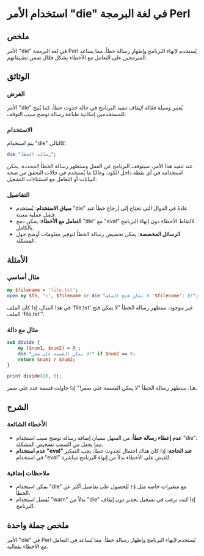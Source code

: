 <!--
Meta Description: # استخدام الأمر "die" في لغة البرمجة Perl ## ملخص الأمر "die" في لغة البرمجة Perl يُستخدم لإنهاء البرنامج وإظهار رسالة خطأ، مما يساعد المبرمجين على ال...
Meta Keywords: die, رسالة, يمكن, استخدام, البرنامج
-->

# استخدام الأمر "die" في لغة البرمجة Perl

## ملخص
الأمر "die" في لغة البرمجة Perl يُستخدم لإنهاء البرنامج وإظهار رسالة خطأ، مما يساعد المبرمجين على التعامل مع الأخطاء بشكل فعّال ضمن تطبيقاتهم.

## الوثائق
### الغرض
الأمر "die" يُعتبر وسيلة فعّالة لإيقاف تنفيذ البرنامج في حالة حدوث خطأ، كما يُتيح للمستخدمين إمكانية طباعة رسالة توضح سبب التوقف.

### الاستخدام
يتم استخدام "die" كالتالي:

```perl
die "رسالة الخطأ";
```

عند تنفيذ هذا الأمر، سيتوقف البرنامج عن العمل وستظهر رسالة الخطأ المحددة. يمكن استخدامه في أي نقطة داخل الكود، وغالبًا ما يُستخدم في حالات التحقق من صحة البيانات أو التعامل مع استثناءات التشغيل.

### التفاصيل
- **سياق الاستخدام**: يُستخدم "die" عادةً في الدوال التي تحتاج إلى إرجاع خطأ عند فشل عملية معينة.
- **التعامل مع الأخطاء**: يمكن دمج "die" مع "eval" لالتقاط الأخطاء دون إنهاء البرنامج بالكامل.
- **الرسائل المخصصة**: يمكن تخصيص رسالة الخطأ لتوفير معلومات أوضح حول المشكلة.

## الأمثلة
### مثال أساسي
```perl
my $filename = 'file.txt';
open my $fh, '<', $filename or die "لا يمكن فتح الملف '$filename': $!";
```
في هذا المثال، إذا كان الملف 'file.txt' غير موجود، ستظهر رسالة الخطأ "لا يمكن فتح الملف 'file.txt'".

### مثال مع دالة
```perl
sub divide {
    my ($num1, $num2) = @_;
    die "لا يمكن القسمة على صفر!" if $num2 == 0;
    return $num1 / $num2;
}

print divide(10, 0);
```
هنا، ستظهر رسالة الخطأ "لا يمكن القسمة على صفر!" إذا حاولت قسمة عدد على صفر.

## الشرح
### الأخطاء الشائعة
- **عدم إعطاء رسالة خطأ**: من السهل نسيان إضافة رسالة توضح سبب استخدام "die"، مما يجعل من الصعب تشخيص المشكلة.
- **عدم استخدام "eval" عند الحاجة**: إذا كان هناك احتمال لحدوث خطأ، يجب التفكير في استخدام "eval" للقبض على الأخطاء بدلاً من إنهاء البرنامج مباشرة.

### ملاحظات إضافية
- يمكن استخدام "die" مع متغيرات خاصة مثل `$!` للحصول على تفاصيل أكثر عن الخطأ.
- يُفضل استخدام "warn" بدلاً من "die" إذا كنت ترغب في تسجيل تحذير دون إيقاف البرنامج.

## ملخص جملة واحدة
الأمر "die" في Perl يُستخدم لإنهاء البرنامج وإظهار رسالة خطأ، مما يُساعد في التعامل مع الأخطاء بفعالية.